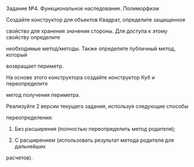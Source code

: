 Задание №4. Функциональное наследование. Полиморфизм

Создайте конструктор для объектов Квадрат, определите защищенное

свойство для хранения значения стороны. Для доступа к этому свойству определите

необходимые метод/методы. Также определите публичный метод, который

возвращает периметр.

На основе этого конструктора создайте конструктор Куб и переопределите

метод получения периметра.

Реализуйте 2 версии текущего задания, используя следующие способы

переопределения:

1. Без расширения (полностью переопределить метод родителя);

2. С расширением (использовать результат метода родителя для дальнейших

расчетов).